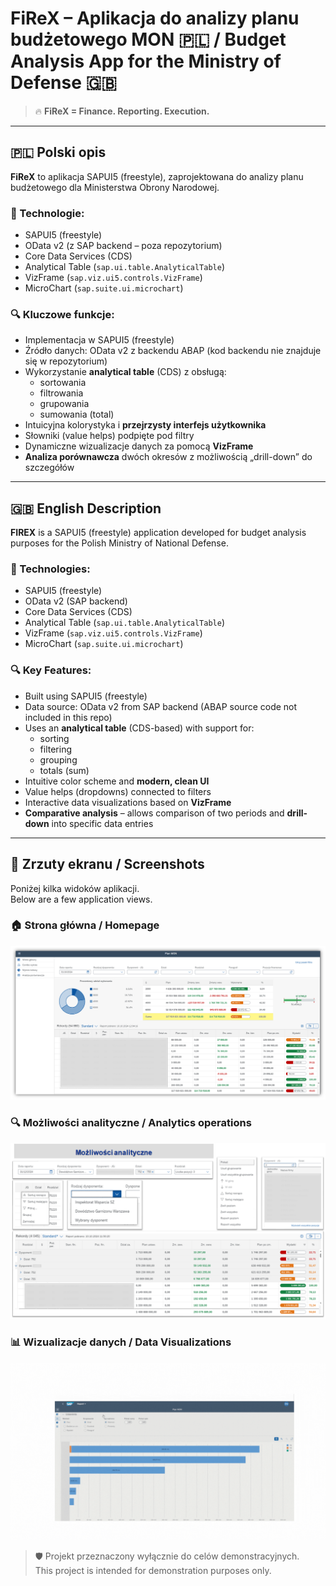 # FiReX – Aplikacja do analizy planu budżetowego MON 🇵🇱 / Budget Analysis App for the Ministry of Defense 🇬🇧

> 🔥 **FiReX = Finance. Reporting. Execution.** 
---

## 🇵🇱 Polski opis

**FiReX** to aplikacja SAPUI5 (freestyle), zaprojektowana do analizy planu budżetowego dla Ministerstwa Obrony Narodowej.

### 🧰 Technologie:
- SAPUI5 (freestyle)
- OData v2 (z SAP backend – poza repozytorium)
- Core Data Services (CDS)
- Analytical Table (`sap.ui.table.AnalyticalTable`)
- VizFrame (`sap.viz.ui5.controls.VizFrame`)
- MicroChart (`sap.suite.ui.microchart`)
  
### 🔍 Kluczowe funkcje:
- Implementacja w SAPUI5 (freestyle)
- Źródło danych: OData v2 z backendu ABAP (kod backendu nie znajduje się w repozytorium)
- Wykorzystanie **analytical table** (CDS) z obsługą:
  - sortowania
  - filtrowania
  - grupowania
  - sumowania (total)
- Intuicyjna kolorystyka i **przejrzysty interfejs użytkownika**
- Słowniki (value helps) podpięte pod filtry
- Dynamiczne wizualizacje danych za pomocą **VizFrame**
- **Analiza porównawcza** dwóch okresów z możliwością „drill-down” do szczegółów
---

## 🇬🇧 English Description

**FIREX** is a SAPUI5 (freestyle) application developed for budget analysis purposes for the Polish Ministry of National Defense.

### 🧰 Technologies:
- SAPUI5 (freestyle)
- OData v2 (SAP backend)
- Core Data Services (CDS)
- Analytical Table (`sap.ui.table.AnalyticalTable`)
- VizFrame (`sap.viz.ui5.controls.VizFrame`)
- MicroChart (`sap.suite.ui.microchart`)

### 🔍 Key Features:
- Built using SAPUI5 (freestyle)
- Data source: OData v2 from SAP backend (ABAP source code not included in this repo)
- Uses an **analytical table** (CDS-based) with support for:
  - sorting
  - filtering
  - grouping
  - totals (sum)
- Intuitive color scheme and **modern, clean UI**
- Value helps (dropdowns) connected to filters
- Interactive data visualizations based on **VizFrame**
- **Comparative analysis** – allows comparison of two periods and **drill-down** into specific data entries
---

## 📸 Zrzuty ekranu / Screenshots

Poniżej kilka widoków aplikacji.  
Below are a few application views.

### 🏠 Strona główna / Homepage

![Homepage](screenshots/main.png)

### 🔍 Możliwości analityczne / Analytics operations

![Search](screenshots/operations.png)

### 📊 Wizualizacje danych / Data Visualizations

![Charts](screenshots/chart.gif)

> 🛡️ Projekt przeznaczony wyłącznie do celów demonstracyjnych.  
> This project is intended for demonstration purposes only.

